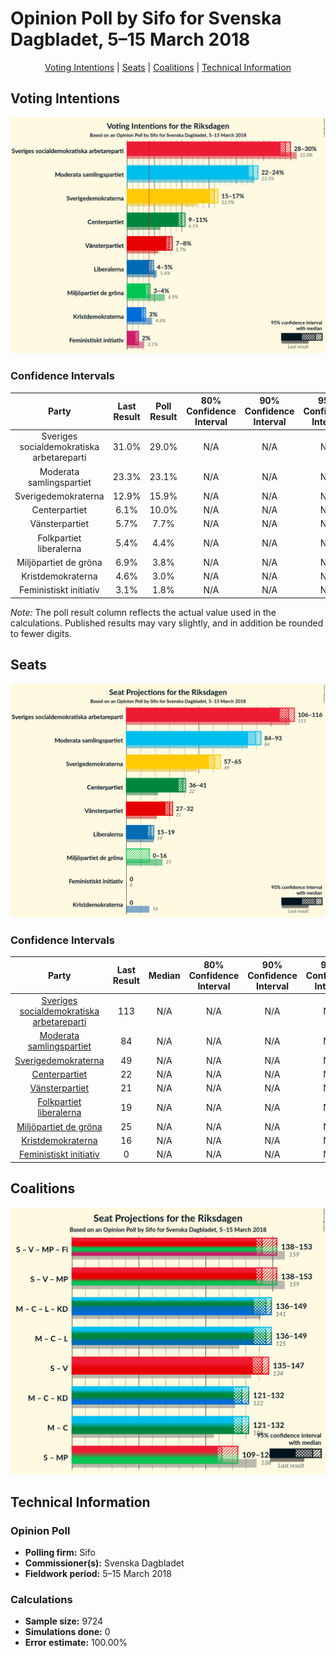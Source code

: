# Opinion Poll by Sifo for Svenska Dagbladet, 5–15 March 2018

<p align="center"><a href="#voting-intentions">Voting Intentions</a> | <a href="#seats">Seats</a> | <a href="#coalitions">Coalitions</a> | <a href="#technical-information">Technical Information</a></p>

## Voting Intentions

![Graph with voting intentions not yet produced](2018-03-15-Sifo.png "Voting Intentions")

### Confidence Intervals

| Party | Last Result | Poll Result | 80% Confidence Interval | 90% Confidence Interval | 95% Confidence Interval | 99% Confidence Interval |
|:-----:|:-----------:|:-----------:|:-----------------------:|:-----------------------:|:-----------------------:|:-----------------------:|
| Sveriges socialdemokratiska arbetareparti | 31.0% | 29.0% | N/A |N/A |N/A |N/A |
| Moderata samlingspartiet | 23.3% | 23.1% | N/A |N/A |N/A |N/A |
| Sverigedemokraterna | 12.9% | 15.9% | N/A |N/A |N/A |N/A |
| Centerpartiet | 6.1% | 10.0% | N/A |N/A |N/A |N/A |
| Vänsterpartiet | 5.7% | 7.7% | N/A |N/A |N/A |N/A |
| Folkpartiet liberalerna | 5.4% | 4.4% | N/A |N/A |N/A |N/A |
| Miljöpartiet de gröna | 6.9% | 3.8% | N/A |N/A |N/A |N/A |
| Kristdemokraterna | 4.6% | 3.0% | N/A |N/A |N/A |N/A |
| Feministiskt initiativ | 3.1% | 1.8% | N/A |N/A |N/A |N/A |

*Note:* The poll result column reflects the actual value used in the calculations. Published results may vary slightly, and in addition be rounded to fewer digits.

## Seats

![Graph with seats not yet produced](2018-03-15-Sifo-seats.png "Seats")

### Confidence Intervals

| Party | Last Result | Median | 80% Confidence Interval | 90% Confidence Interval | 95% Confidence Interval | 99% Confidence Interval |
|:-----:|:-----------:|:------:|:-----------------------:|:-----------------------:|:-----------------------:|:-----------------------:|
| <a href="#sveriges-socialdemokratiska-arbetareparti">Sveriges socialdemokratiska arbetareparti</a> | 113 | N/A | N/A |N/A |N/A |N/A |
| <a href="#moderata-samlingspartiet">Moderata samlingspartiet</a> | 84 | N/A | N/A |N/A |N/A |N/A |
| <a href="#sverigedemokraterna">Sverigedemokraterna</a> | 49 | N/A | N/A |N/A |N/A |N/A |
| <a href="#centerpartiet">Centerpartiet</a> | 22 | N/A | N/A |N/A |N/A |N/A |
| <a href="#vänsterpartiet">Vänsterpartiet</a> | 21 | N/A | N/A |N/A |N/A |N/A |
| <a href="#folkpartiet-liberalerna">Folkpartiet liberalerna</a> | 19 | N/A | N/A |N/A |N/A |N/A |
| <a href="#miljöpartiet-de-gröna">Miljöpartiet de gröna</a> | 25 | N/A | N/A |N/A |N/A |N/A |
| <a href="#kristdemokraterna">Kristdemokraterna</a> | 16 | N/A | N/A |N/A |N/A |N/A |
| <a href="#feministiskt-initiativ">Feministiskt initiativ</a> | 0 | N/A | N/A |N/A |N/A |N/A |


## Coalitions

![Graph with coalitions seats not yet produced](2018-03-15-Sifo-coalitions-seats.png "Coalitions Seats")


## Technical Information

### Opinion Poll

+ **Polling firm:** Sifo
+ **Commissioner(s):** Svenska Dagbladet
+ **Fieldwork period:** 5–15 March 2018

### Calculations

+ **Sample size:** 9724
+ **Simulations done:** 0
+ **Error estimate:** 100.00%

